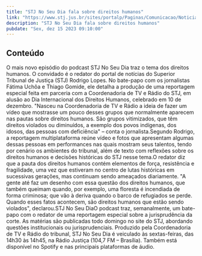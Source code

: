 ```yaml
---
title: "STJ No Seu Dia fala sobre direitos humanos"
link: "https://www.stj.jus.br/sites/portalp/Paginas/Comunicacao/Noticias/2023/15122023-STJ-No-Seu-Dia-fala-sobre-direitos-humanos.aspx"
description: "STJ No Seu Dia fala sobre direitos humanos"
pubdate: "Sex, dez 15 2023 09:10:00"
---
```


## Conteúdo

O mais novo episódio do podcast STJ No Seu Dia traz o tema dos direitos humanos. O convidado é o redator do portal de notícias do Superior Tribunal de Justiça (STJ) Rodrigo Lopes. No bate-papo com os jornalistas Fátima Uchôa e Thiago Gomide, ele detalha a produção de uma reportagem especial feita em parceria com a Coordenadoria de TV e Rádio do STJ, em alusão ao Dia Internacional dos Direitos Humanos, celebrado em 10 de dezembro. "Nasceu na Coordenadoria de TV e Rádio a ideia de fazer um vídeo que mostrasse um pouco desses grupos que normalmente aparecem nas pautas sobre direitos humanos. São grupos vitimizados, que têm direitos violados ou diminuídos, a exemplo dos povos indígenas, dos idosos, das pessoas com deficiência" – conta o jornalista.Segundo Rodrigo, a reportagem multiplataforma reúne vídeo e fotos que apresentam algumas dessas pessoas em performances nas quais mostram seus talentos, tendo por cenário os ambientes do tribunal, além de texto com reflexões sobre os direitos humanos e decisões históricas do STJ nesse tema.O redator diz que a pauta dos direitos humanos contém elementos de força, resistência e fragilidade, uma vez que estiveram no centro de lutas históricas em sucessivas gerações, mas continuam sendo ameaçados diariamente. "A gente até faz um desenho com essa questão dos direitos humanos, que também queimam quando, por exemplo, uma floresta é incendiada de forma criminosa; que vão à deriva quando o barco de refugiados se perde. Quando esses fatos acontecem, são direitos humanos que estão sendo violados", declarou.STJ No Seu DiaO podcast traz, semanalmente, um bate-papo com o redator de uma reportagem especial sobre a jurisprudência da corte. As matérias são publicadas todo domingo no site do STJ, abordando questões institucionais ou jurisprudenciais. Produzido pela Coordenadoria de TV e Rádio do tribunal, STJ No Seu Dia é veiculado às sextas-feiras, das 14h30 às 14h45, na Rádio Justiça (104,7 FM – Brasília). Também está disponível no Spotify e nas principais plataformas de áudio.
